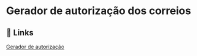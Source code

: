 
# Gerador de autorização dos correios



## 🔗 Links
[Gerador de autorização](https://gabrielsv01.github.io/correios-build/)
